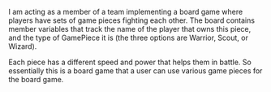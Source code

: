 I am acting as a member of a team implementing a board game where players have sets of game pieces fighting each other.
The board contains member variables that track the name of the player that owns this piece, and the type of GamePiece it is (the three options are Warrior, Scout, or Wizard).

Each piece has a different speed and power that helps them in battle. So essentially this is a board game that a user can use various game pieces for the board game.
